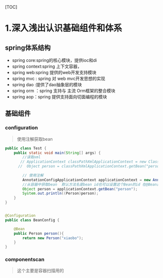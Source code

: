 [TOC]



# 1.深入浅出认识基础组件和体系



## spring体系结构



- spring core:spring的核心模块，提供ioc和di
- spring context:spring 上下文容器，
- spring web:spring 提供的web开发支持模块
- spring mvc : spring 对 web mvc开发思想的实现
- spring dao :提供了dao抽象层的模块
- spring orm ：spring 支持与 主流 Orm框架的整合模块
- spring aop：spring 提供支持面向切面编程的模块



## 基础组件



### configuration



> 使用注解获取bean

```java
public class Test {
    public static void main(String[] args) {
        //读取xml
       // ApplicationContext classPathXmlApplicationContext = new ClassPathXmlApplicationContext("beans.xml");
      //  Object person = classPathXmlApplicationContext.getBean("person");
        
        // 使用注解
        AnnotationConfigApplicationContext applicationContext = new AnnotationConfigApplicationContext(BeanConfig.class);
        //从容器中获取bean  默认方法名是bean id也可以设置这个Bean的id 在@Bean这里设置
        Object person = applicationContext.getBean("person");
        System.out.println((Person)person);
    }
}
```

```java

@Configuration
public class BeanConfig {

    @Bean
    public Person person(){
        return new Person("xiaobo");
    }
}
```

### componentscan

> 这个主要是容器扫描用的

```

```

